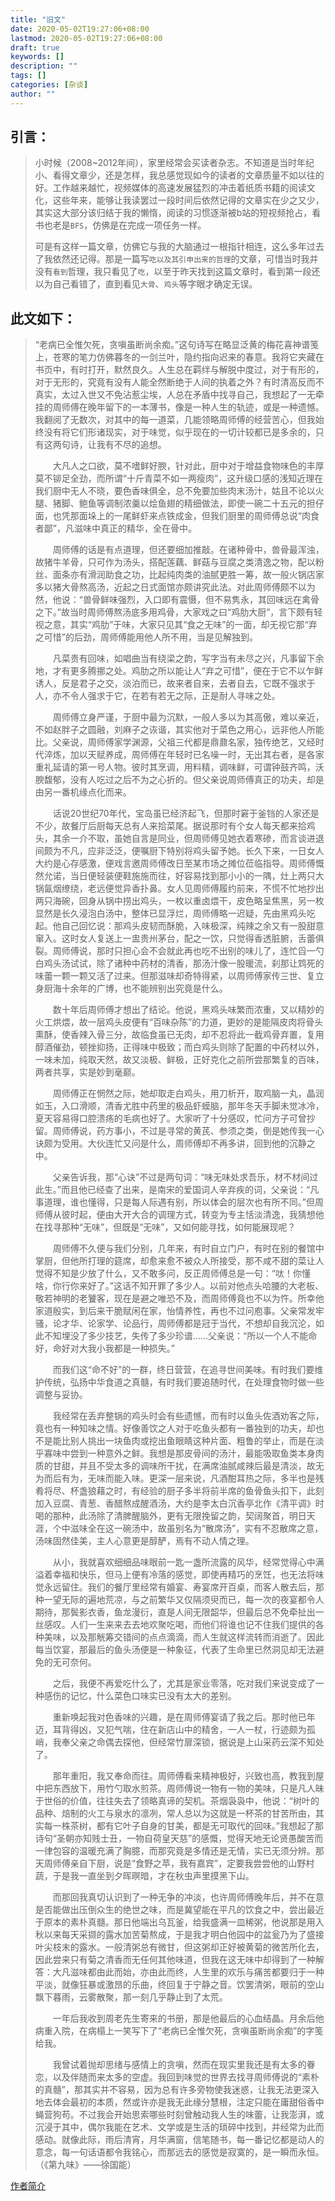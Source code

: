 ```yaml
---
title: "旧文"
date: 2020-05-02T19:27:06+08:00
lastmod: 2020-05-02T19:27:06+08:00
draft: true
keywords: []
description: ""
tags: []
categories: [杂谈]
author: ""
---
```


<!--more-->

## 引言：

> ​	小时候（2008~2012年间），家里经常会买读者杂志。不知道是当时年纪小、看得文章少，还是怎样，我总感觉现如今的读者的文章质量不如以往的好。工作越来越忙，视频媒体的高速发展猛烈的冲击着纸质书籍的阅读文化，这些年来，能够让我读罢过一段时间后依然记得的文章实在少之又少，其实这大部分该归结于我的懒惰，阅读的习惯逐渐被b站的短视频抢占，看书也老是`BFS`，仿佛是在完成一项任务一样。
>
> 可是有这样一篇文章，仿佛它与我的大脑通过一根指针相连，这么多年过去了我依然还记得。那是一篇写`吃以及其引申出来的哲理`的文章，可惜当时我并没有`看到`哲理，我只看见了`吃`，以至于昨天找到这篇文章时，看到第一段还以为自己看错了，直到看见`大骨`、`鸡头`等字眼才确定无误。

## 此文如下：

> ​	“老病已全惟欠死，贪嗔虽断尚余痴。”这句诗写在略显泛黄的梅花喜神谱笺上，苍寒的笔力仿佛暮冬的一剑兰叶，隐约指向迟来的春意。我将它夹藏在书页中，有时打开，默然良久。人生总在羁绊与解脱中度过，对于有形的，对于无形的，究竟有没有人能全然断绝于人间的执着之外？有时清高反而不真实，太过入世又不免沾惹尘埃，人总在矛盾中找寻自己，我想起了一无牵挂的周师傅在晚年留下的一本薄书，像是一种人生的轨迹，或是一种遗憾。我翻阅了无数次，对其中的每一道菜，几能领略周师傅的经营苦心，但我始终没有将它们形诸现实，对于味觉，似乎现在的一切计较都已是多余的，只有这两句诗，让我有不尽的追想。
>
> 　　大凡人之口欲，莫不嗜鲜好腴，针对此，厨中对于增益食物味色的丰厚莫不铆足全劲，而所谓“十斤青菜不如一两瘦肉”，这升级口感的浅知近理在我们厨中无人不晓，要色香味俱全，总不免要加些肉末汤汁，姑且不论以火腿、猪脚、鲍鱼等调制浓羹以烩鱼翅的精细做法，即使一碗二十五元的担仔面，也凭那面垛上的一尾鲜虾来点铁成金，但我们厨里的周师傅总说“肉食者鄙”，凡滋味中真正的精华，全在骨中。
>
> 　　周师傅的话是有点道理，但还要细加推敲。在诸种骨中，兽骨最浑浊，故猪牛羊骨，只可作为汤头，搭配莲藕、鲜菇与豆腐之类清逸之物，配以粉丝、面条亦有滑润助食之功，比起纯肉类的油腻更胜一筹，故一般火锅店家多以猪大骨熬高汤，近起之日式面馆亦颇讲究此法。对此周师傅颇不以为然，他说：“兽骨鲜味强烈，入口即有震慑，但不易隽永，其回味远在禽骨之下。”故当时周师傅熬汤底多用鸡骨，大家戏之曰“鸡肋大厨”，言下颇有轻视之意，其实“鸡肋”于味，大家只见其“食之无味”的一面，却无视它那“弃之可惜”的后劲，周师傅能用他人所不用，当是见解独到。
>
> 　　凡菜贵有回味，如唱曲当有绕梁之韵，写字当有未尽之兴，凡事留下余地，才有更多腾挪之处。鸡肋之所以能让人“弃之可惜”，便在于它不以乍鲜诱人，反是君子之交，淡泊而已，故来者自来，去者自去，它既不强求于人，亦不令人强求于它，在若有若无之际，正是耐人寻味之处。
>
> 　　周师傅立身严谨，于厨中最为沉默，一般人多以为其高傲，难以亲近，不如赵胖子之圆融，刘麻子之诙谐，其实他对于菜色之用心，远非他人所能比。父亲说，周师傅家学渊源，父祖三代都是鼎鼐名家，独传绝艺，又经时代淬炼，加以天赋养成，周师傅在年轻时已名噪一时，无出其右者，是各家重礼延请的第一号人物。彼时其烹调，用料精，调味鲜，可谓钟鼓齐鸣，沃腴馥郁，没有人吃过之后不为之心折的。但父亲说周师傅真正的功夫，却是由另一番机缘点化而来。
>
> 　　话说20世纪70年代，宝岛虽已经济起飞，但那时窘于釜铛的人家还是不少，故餐厅后厨每天总有人来拾菜尾。据说那时有个女人每天都来拾鸡头，其余一介不取，虽她自言是同业，但周师傅见她衣着寒碜，而言谈进退间颇为不凡，应非泛泛，便嘱厨下特别将鸡头留予她。长久下来，一日女人大约是心存感激，便戏言邀周师傅改日至某市场之摊位莅临指导。周师傅慨然允诺，当日便轻装便鞋施施而往，好容易找到那小小的一隅，灶上两只大锅氤烟缭绕，老远便觉异香扑鼻。女人见周师傅履约前来，不慌不忙地抄出两只海碗，回身从锅中捞出鸡头，一枚以重卤煨干，皮色略呈焦黑，另一枚显然是长久浸泡白汤中，整体已显浮烂，周师傅略一迟疑，先由黑鸡头吃起。他自己回忆说：那鸡头皮韧而酥脆，入味极深，纯辣之余又有一股甜意窜入。这时女人复送上一盅贵州茅台，配之一饮，只觉得香透脏腑，舌蕾俱裂。周师傅说，那时只担心会不会就此再也吃不出别的味儿了，连忙舀一勺白鸡头汤试试，除了诸种中药材的清香，那汤汁像一股暖流，刹那让鸩死的味蕾一颗一颗又活了过来。但那滋味却奇特得紧，以周师傅家传三世、复立身厨海十余年的广博，也不能辨别出究竟是什么。
>
> 　　数十年后周师傅才想出了结论。他说，黑鸡头味繁而浓重，又以精妙的火工烘煨，故一层鸡头皮便有“百味杂陈”的力道，更妙的是能隔皮肉将骨头熏酥，使香辣入骨三分，故临食虽已无肉，却不忍将此一截鸡骨弃置，复用醇酒催劲，顿挫抑扬，正得味中极致；而白鸡头则除了配置的中药材以外，一味未加，纯取天然，故又淡极、鲜极，正好克化之前所尝那繁复的百味，两者共享，实是妙到毫巅。
>
> 　　周师傅正在惘然之际，她却取走白鸡头，用刀析开，取鸡脑一丸，晶润如玉，入口滑顺，清香尤胜中药里的极品虾蟆脑，那年冬天手脚未觉冰冷，夏天容易得口腔溃疡的毛病也好了。大家听了十分感叹，忙问方子可曾抄留。周师傅说，药方事小，不过是寻常的黄芪、参须之类，倒是她传我一心诀颇为受用。大伙连忙又问是什么，周师傅却不再多讲，回到他的沉静之中。
>
> 　　父亲告诉我，那“心诀”不过是两句词：“味无味处求吾乐，材不材间过此生。”而且他已经查了出来，是南宋的爱国词人辛弃疾的词，父亲说：“凡事道理，谁也懂得，只是每人际遇有别，所以体会的层次也有所不同。”但周师傅从彼时起，便由大开大合的调理方式，转变为专主恬淡清逸，我猜想他在找寻那种“无味”，但既是“无味”，又如何能寻找，如何能展现呢？
>
> 　　周师傅不久便与我们分别，几年来，有时自立门户，有时在别的餐馆中掌厨，但他所打理的筵席，却愈来愈不被众人所接受，那不咸不甜的菜让人觉得不知是少放了什么，又不敢多问，反正周师傅总是一句：“呔！你懂啥，你行你来好了。”这话不知开罪了多少人。以前对他点头哈腰的大老板、敬若神明的老饕客，现在是避之唯恐不及，而周师傅竟也不以为忤。所幸他家道殷实，到后来干脆赋闲在家，怡情养性，再也不过问庖事。父亲常发牢骚，论才华、论家学、论品行，周师傅都是冠于当代，不想却自我沉沦，如此不知埋没了多少技艺，失传了多少珍谱……父亲说：“所以一个人不能命好，命好对大我小我都是一种损失。”
>
> 　　而我们这“命不好”的一群，终日营营，在追寻世间美味。有时我们要维护传统，弘扬中华食道之真髓，有时我们要追随时代，在处理食物时做一些调整与妥协。
>
> 　　我经常在丢弃整锅的鸡头时会有些遗憾，而有时以鱼头佐酒劝客之际，竟也有一种知味之情。好像善饮之人对于吃鱼头都有一番独到的功夫，却也不是能比别人挑出一块鱼肉或挖出鱼眼睛这种片面、粗鲁的举止，而是在淡乎寡味中尝到一种意外之鲜。我想是那皮骨间的汤汁，最能吸取鱼类本身肉质的甘甜，并且不受太多的调味所干扰，在满席油腻咸辣后最是清淡，故无为而后有为，无味而能入味。更深一层来说，凡酒酣耳热之际，多半也是残肴将尽、杯盏狼藉之时，有经验的厨子多半将前半席的鱼骨鱼头扣下，此刻加入豆腐、青葱、香醋熬成醒酒汤，大约是李太白沉香亭北作《清平调》时喝的那种，此汤除了清脾醒脑外，更有无限挽留之韵，契阔聚首，明日天涯，个中滋味全在这一碗汤中，故虽别名为“散席汤”，实有不忍散席之意，汤味固然佳美，主人心意更是醇酽，焉有不动人情之理。
>
> 　　从小，我就喜欢细细品味眼前一匙一盏所流露的风华，经常觉得心中满溢着幸福和快乐，但马上便有冷落的感觉，即使再精巧的烹饪，也无法将味觉永远留住。我们的餐厅里经常有婚宴、寿宴席开百桌，而客人散去后，那种一望无际的遍地荒凉，与之前繁华又仅隔须臾而已，每一次的夜宴都令人期待，那鬓影衣香，鱼龙漫衍，直是人间无限韶华，但最后总不免牵扯出一丝感叹。人们一生来来去去地欢聚吃喝，而他们将谁也记不住我们提供的各种美味，以及那觥筹交错间的点点滴滴，而人生就这样流转而消逝了。因此每当饮宴，那最后的鱼头汤便是一种象征，代表了生命里已然洞见却无法避免的无可奈何。
>
> 　　之后，我便不再爱吃什么了，尤其是家业零落，吃对我们来说变成了一种感伤的记忆，什么菜色口味实已没有太大的差别。
>
> 　　重新唤起我对色香味的兴趣，是在周师傅宴请了我之后。那时他已年迈，耳背得凶，又犯气喘，住在新店山中的精舍，一人一杖，行迹颇为孤峭，我奉父亲之命偶去探他，但经常竹扉深锁，据说是上山采药云深不知处了。
>
> 　　那年重阳，我又奉命而往。周师傅看来精神极好，兴致也高，教我到屋中把东西放下，用竹勺取水煎茶。周师傅说一物有一物的美味，只是凡人昧于世俗的价值，往往失去了领略真谛的契机。茶烟袅袅中，他说：“树叶的品种、焙制的火工与泉水的凛冽，常人总以为这就是一杯茶的甘苦所由，其实每一株茶树，都有它叶子自身的甘美，都是无可取代的回味。”我想起了那诗句“圣朝亦知贱士丑，一物自荷皇天慈”的感慨，觉得天地无论贤愚酸苦而一律包容的温暖充满了胸臆，而那究竟是多情还是无情，实已无须分辨。那天周师傅亲自下厨，说是“食野之苹，我有嘉宾”，定要我尝尝他的山野村蔬，于是我一直坐到夕晖暝暗，才在秋虫声里摸黑下山。
>
> 　　而那回我真切认识到了一种无争的冲淡，也许周师傅晚年后，并不在意是否能做出压倒众生的绝世之味，而是冀望能在平凡的饮食之中，尝出最近于原本的素朴真髓。那日他端出乌瓦釜，给我盛满一皿稀粥，他说那是用入秋以来每天采撷的露水加苦菊熬成，于是我才明白他园中的盆瓮乃为了盛接叶尖枝末的露水。一般清粥总有微甘，但这粥却正好被黄菊的微苦所化去，因此尝来只有菊之清香而无任何其他味道，但我在这无味中却得到了一种解答：大凡滋味都由此而始，亦由此而终，人生里的欢乐与痛苦都要归于一种平淡，就像狂暴或激昂的乐曲，终回复于宁静之音。饮罢清粥，眼前的空山飘下暮雨，云雾散聚，那一刻几乎静止到了太荒。
>
> 　　一年后我收到周老先生寄来的书册，那是他最后的心血结晶。月余后他病重入院，在病榻上一笑写下了“老病已全惟欠死，贪嗔虽断尚余痴”的字笺给我。
>
> 　　我曾试着抛却思绪与感情上的贪嗔，然而在现实里我还是有太多的眷恋，以及伴随而来太多的空虚。我回到味觉的世界去找寻周师傅说的“素朴的真髓”，那其实并不容易，因为总有许多旁物使我迷惑，让我无法更深入地去体会最初的本质，然或许亦是我无此缘分慧根，注定只能在庸甜俗香中蝇营狗苟。不过我会开始思索哪些时刻曾触动我人生的味蕾，让我澎湃，或沉浸于其中，偶尔我能在艺术、文学或是生活的琐碎中找到，并经常为此而感动。就像此际，雨后清宵，月华满窗，信笔随书，每一番记忆都是动人的意念，每一句话语都令我铭心，而那远去的感觉是寂寞的，是一瞬而永恒。 （《第九味》——徐国能）

[作者简介](https://zh.wikipedia.org/wiki/徐國能)








